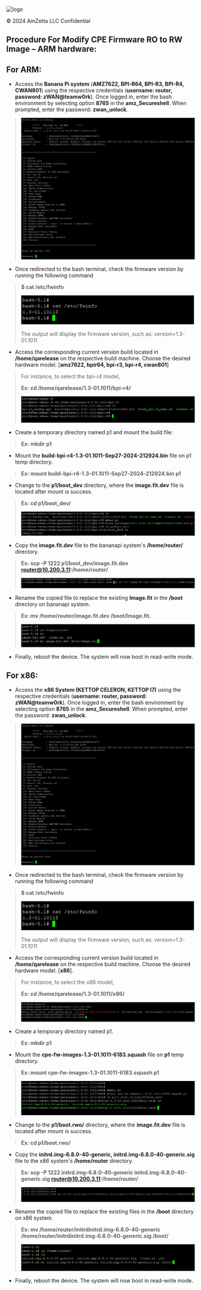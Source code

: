 ﻿





![logo](images/First.001.png)



© 2024 AmZetta LLC	Confidential



## **Procedure For Modify CPE Firmware RO to RW Image – ARM hardware:**

## **For ARM:**

-   Access the **Banana Pi system** (**AMZ7622, BPI-R64, BPI-R3, BPI-R4,
    CWAN801**) using the respective credentials (**username: router, password: zWAN@teamw0rk**). Once logged in, enter the
    bash environment by selecting option **8765** in the
    **amz_Secureshell**. When prompted, enter the password: **zwan_unlock**.

> ![](images/media/image1.png)

-   Once redirected to the bash terminal, check the firmware version by
    running the following command

>   **\$ cat /etc/fwinfo**
>
> ![](images/media/image2.png)
>
> The output will display the firmware version, such as:
> version=1.3-01.1011

-   Access the corresponding current version build located
    in **/home/qarelease** on the respective build machine. Choose the
    desired hardware model. \[**amz7622, bpir64, bpi-r3, bpi-r4,
    cwan801**\]

> For instance, to select the bpi-r4 model,
>
> **Ex: cd /home/qarelease/1.3-01.1011/bpi-r4/**
>
> ![](images/media/image3.png)

-   Create a temporary directory named p1 and mount the build file:

> **Ex: mkdir p1**

-   Mount the **build-bpi-r4-1.3-01.1011-Sep27-2024-212924.bin** file on
    p1 temp directory.

> **Ex: mount build-bpi-r4-1.3-01.1011-Sep27-2024-212924.bin p1**

-   Change to the **p1/boot_dev** directory, where the **image.fit.dev** file is
    located after mount is success.

> **Ex: cd p1/boot_dev/**
>
> ![](images/media/image4.png)

-   Copy the **image.fit.dev** file to the bananapi system\'s **/home/router/**
    directory.

> **Ex: scp -P 1222 p1/boot_dev/image.fit.dev
> router@10.200.3.11:/home/router/**
>
> ![](images/media/image5.png)

-   Rename the copied file to replace the existing **Image.fit** in
    the **/boot** directory on bananapi system.

> **Ex: mv /home/router/image.fit.dev /boot/Image.fit.**
>
> ![](images/media/image6.png)

-   Finally, reboot the device. The system will now boot in read-write
    mode.

## **For x86:**

-   Access the **x86 System (KETTOP CELERON, KETTOP I7)** using the
    respective credentials (**username: router, password: zWAN@teamw0rk**). Once logged in, enter the bash environment
    by selecting option **8765** in the **amz_Secureshell**. When prompted,
    enter the password: **zwan_unlock**.

> ![](images/media/image1.png)

-   Once redirected to the bash terminal, check the firmware version by
    running the following command

> **\$ cat /etc/fwinfo**
>
> ![](images/media/image2.png)
>
> The output will display the firmware version, such as:
> version=1.3-01.1011

-   Access the corresponding current version build located
    in **/home/qarelease** on the respective build machine. Choose the
    desired hardware model. \[**x86**\].

> For instance, to select the x86 model,
>
> **Ex: cd /home/qarelease/1.3-01.1011/x86/**
>
> ![](images/media/image7.png)

-   Create a temporary directory named p1.

> **Ex: mkdir p1**

-   Mount the **cpe-fw-images-1.3-01.1011-6183.squash** file
    on **p1** temp directory.

> **Ex: mount cpe-fw-images-1.3-01.1011-6183.squash p1**
>
> ![](images/media/image8.png)

-   Change to the **p1/boot.rwo/** directory, where the **image.fit.dev** file is
    located after mount is success.

> **Ex: cd p1/boot.rwo/**

-   Copy the **initrd.img-6.8.0-40-generic,
    initrd.img-6.8.0-40-generic.sig** file to the x86 system\'s
    **/home/router** directory.

> **Ex: scp -P 1222 initrd.img-6.8.0-40-generic
> initrd.img-6.8.0-40-generic.sig router@10.200.3.11:/home/router/**
>
> ![](images/media/image9.png)

-   Rename the copied file to replace the existing files in
    the **/boot** directory on x86 system.

> **Ex: mv /home/router/initrdinitrd.img-6.8.0-40-generic /home/router/initrdinitrd.img-6.8.0-40-generic.sig  /boot/**
>
> ![](images/media/image10.png)

-   Finally, reboot the device. The system will now boot in read-write
    mode.
